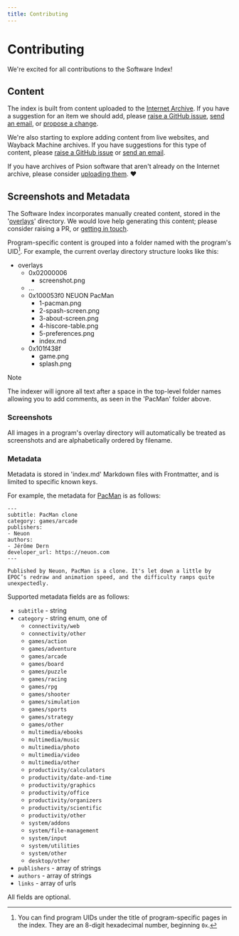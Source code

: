 ```yaml
---
title: Contributing
---
```


# Contributing

We're excited for all contributions to the Software Index!

## Content

The index is built from content uploaded to the [Internet Archive](https://archive.org). If you have a suggestion for an item we should add, please [raise a GitHub issue][github-new-issue], [send an email](mailto:support@jbmorley.co.uk), or [propose a change](https://github.com/inseven/psion-software-index/blob/main/libraries/full.yaml).

We're also starting to explore adding content from live websites, and Wayback Machine archives. If you have suggestions for this type of content, please [raise a GitHub issue][github-new-issue] or [send an email](mailto:support@jbmorley.co.uk).

If you have archives of Psion software that aren't already on the Internet archive, please consider [uploading them](https://archive.org/create/). ❤️

## Screenshots and Metadata

The Software Index incorporates manually created content, stored in the '[overlays](https://github.com/inseven/psion-software-index/tree/main/overlays)' directory. We would love help generating this content; please consider raising a PR, or [getting in touch](mailto:support@jbmorley.co.uk).

Program-specific content is grouped into a folder named with the program's UID[^uid]. For example, the current overlay directory structure looks like this:

- overlays
  - 0x02000006
    - screenshot.png
  - ...
  - 0x100053f0 NEUON PacMan
    - 1-pacman.png
    - 2-spash-screen.png
    - 3-about-screen.png
    - 4-hiscore-table.png
    - 5-preferences.png
    - index.md
  - 0x101f438f
    - game.png
    - splash.png

[^uid]: You can find program UIDs under the title of program-specific pages in the index. They are an 8-digit hexadecimal number, beginning `0x`.

> [!NOTE]
> The indexer will ignore all text after a space in the top-level folder names allowing you to add comments, as seen in the 'PacMan' folder above.

### Screenshots

All images in a program's overlay directory will automatically be treated as screenshots and are alphabetically ordered by filename.

### Metadata

Metadata is stored in 'index.md' Markdown files with Frontmatter, and is limited to specific known keys.

For example, the metadata for [PacMan](/programs/0x100053f0/) is as follows:

```text
---
subtitle: PacMan clone
category: games/arcade
publishers:
- Neuon
authors:
- Jérôme Dern
developer_url: https://neuon.com
---

Published by Neuon, PacMan is a clone. It's let down a little by EPOC’s redraw and animation speed, and the difficulty ramps quite unexpectedly.
```

Supported metadata fields are as follows:

- `subtitle` - string
- `category` - string enum, one of
  - `connectivity/web`
  - `connectivity/other`
  - `games/action`
  - `games/adventure`
  - `games/arcade`
  - `games/board`
  - `games/puzzle`
  - `games/racing`
  - `games/rpg`
  - `games/shooter`
  - `games/simulation`
  - `games/sports`
  - `games/strategy`
  - `games/other`
  - `multimedia/ebooks`
  - `multimedia/music`
  - `multimedia/photo`
  - `multimedia/video`
  - `multimedia/other`
  - `productivity/calculators`
  - `productivity/date-and-time`
  - `productivity/graphics`
  - `productivity/office`
  - `productivity/organizers`
  - `productivity/scientific`
  - `productivity/other`
  - `system/addons`
  - `system/file-management`
  - `system/input`
  - `system/utilities`
  - `system/other`
  - `desktop/other`
- `publishers` - array of strings
- `authors` - array of strings
- `links` - array of urls

All fields are optional.

[github-new-issue]: https://github.com/jbmorley/psion-software-index/issues/new?title=Content%20Proposal&labels=content
